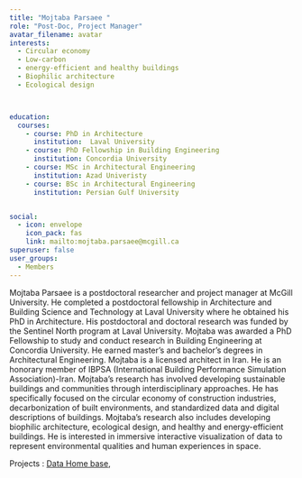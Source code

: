 ```yaml
---
title: "Mojtaba Parsaee "
role: "Post-Doc, Project Manager"
avatar_filename: avatar
interests: 
  - Circular economy 
  - Low-carbon
  - energy-efficient and healthy buildings
  - Biophilic architecture 
  - Ecological design



education:
  courses:
    - course: PhD in Architecture 
      institution:  Laval University
    - course: PhD Fellowship in Building Engineering
      institution: Concordia University
    - course: MSc in Architectural Engineering
      institution: Azad Univeristy
    - course: BSc in Architectural Engineering 
      institution: Persian Gulf University


social:
  - icon: envelope
    icon_pack: fas
    link: mailto:mojtaba.parsaee@mcgill.ca 
superuser: false
user_groups:
  - Members
---
```




Mojtaba Parsaee is a postdoctoral researcher and project manager at McGill University. He completed a postdoctoral fellowship in Architecture and Building Science and Technology at Laval University where he obtained his PhD in Architecture. His postdoctoral and doctoral research was funded by the Sentinel North program at Laval University. Mojtaba was awarded a PhD Fellowship to study and conduct research in Building Engineering at Concordia University. He earned master’s and bachelor’s degrees in Architectural Engineering. Mojtaba is a licensed architect in Iran. He is an honorary member of IBPSA (International Building Performance Simulation Association)-Iran. Mojtaba’s research has involved developing sustainable buildings and communities through interdisciplinary approaches. He has specifically focused on the circular economy of construction industries, decarbonization of built environments, and standardized data and digital descriptions of buildings. Mojtaba’s research also includes developing biophilic architecture, ecological design, and healthy and energy-efficient buildings. He is interested in immersive interactive visualization of data to represent environmental qualities and human experiences in space.


Projects  : 
<a href='https://deft-stroopwafel-a0d849.netlify.app/project/circular-crd'  >Data Home base</a>,



</br>